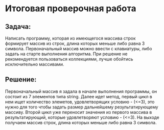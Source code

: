 # **Итоговая проверочная работа**

## Задача:
Написать программу, которая из имеющегося массива строк формирует массив из строк, длина которых меньше либо равна 3 символа. Первоначальный массив можно ввести с клавиатуры, либо задать на старте выполнения алгоритма. При решение не рекомендуется пользоваться коллекциями, лучше обойтись исключительно массивами.

## Решение:
Первоначальный массив я задала в начале выполнения программы, он состоит из 7 элементов типа string. Далее идет метод, первый цикл в нем ищет количество элеметов, удовлетворящих условию - (<=3), это нужно для того чтобы задать размер дальнейшему результатирующему массиву. Второй цикл уже переносит значения из первого массива в результатирующий, которые удовлетворяют условию - (<=3). На выходе получаем массив строк, длина которых меньше либо равна 3 символа. 